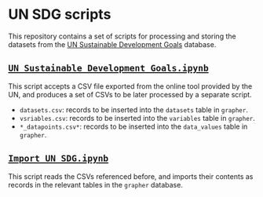 # UN SDG scripts

This repository contains a set of scripts for processing and storing
the datasets from the [UN Sustainable Development Goals](https://unstats.un.org/sdgs/indicators/database) database.

## [`UN Sustainable Development Goals.ipynb`](./UN%20Sustainable%20Development%20Goals.ipynb) 

This script accepts a CSV file exported from the online tool provided by the UN, and produces a set of CSVs to be later processed by a separate script.

  - `datasets.csv`: records to be inserted into the `datasets` table in `grapher`.
  - `vsriables.csv`: records to be inserted into the `variables` table in `grapher`.
  - `*_datapoints.csv*`: records to be inserted into the `data_values` table in `grapher`.
  
## [`Import UN SDG.ipynb`](./Import%20UN%20SDG.ipynb)

This script reads the CSVs referenced before, and imports their contents as records in the relevant tables in the `grapher` database.


